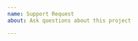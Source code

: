 ```yaml
---
name: Support Request
about: Ask questions about this project

---
```


<!-- 
STOP -- PLEASE READ!

GitHub is not the right place for support requests.

If you're looking for help, post your question on the [provider-azure slack channel](https://kubernetes.slack.com/messages/provider-azure).

If the matter is security related, please disclose it privately via https://kubernetes.io/security/.
-->
